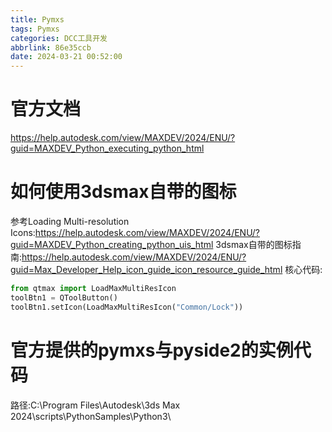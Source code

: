 ```yaml
---
title: Pymxs
tags: Pymxs
categories: DCC工具开发
abbrlink: 86e35ccb
date: 2024-03-21 00:52:00
---
```

# 官方文档
https://help.autodesk.com/view/MAXDEV/2024/ENU/?guid=MAXDEV_Python_executing_python_html
# 如何使用3dsmax自带的图标
参考Loading Multi-resolution Icons:https://help.autodesk.com/view/MAXDEV/2024/ENU/?guid=MAXDEV_Python_creating_python_uis_html
3dsmax自带的图标指南:https://help.autodesk.com/view/MAXDEV/2024/ENU/?guid=Max_Developer_Help_icon_guide_icon_resource_guide_html
核心代码:
```python
from qtmax import LoadMaxMultiResIcon
toolBtn1 = QToolButton()
toolBtn1.setIcon(LoadMaxMultiResIcon("Common/Lock"))
```
# 官方提供的pymxs与pyside2的实例代码
路径:C:\Program Files\Autodesk\3ds Max 2024\scripts\PythonSamples\Python3\

